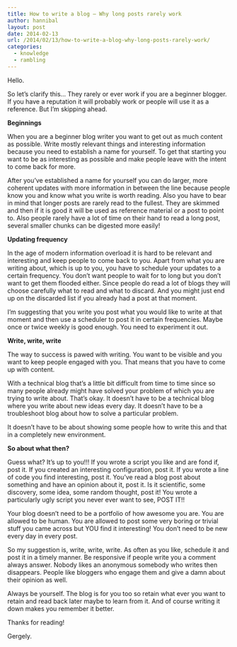 ```yaml
---
title: How to write a blog – Why long posts rarely work
author: hannibal
layout: post
date: 2014-02-13
url: /2014/02/13/how-to-write-a-blog-why-long-posts-rarely-work/
categories:
  - knowledge
  - rambling
---
```

Hello.

So let&#8217;s clarify this&#8230; They rarely or ever work if you are a beginner blogger. If you have a reputation it will probably work or people will use it as a reference. But I&#8217;m skipping ahead. 

**Beginnings**

When you are a beginner blog writer you want to get out as much content as possible. Write mostly relevant things and interesting information because you need to establish a name for yourself. To get that starting you want to be as interesting as possible and make people leave with the intent to come back for more. 

After you&#8217;ve established a name for yourself you can do larger, more coherent updates with more information in between the line because people know you and know what you write is worth reading. Also you have to bear in mind that longer posts are rarely read to the fullest. They are skimmed and then if it is good it will be used as reference material or a post to point to. Also people rarely have a lot of time on their hand to read a long post, several smaller chunks can be digested more easily!

**Updating frequency**

In the age of modern information overload it is hard to be relevant and interesting and keep people to come back to you. Apart from what you are writing about, which is up to you, you have to schedule your updates to a certain frequency. You don&#8217;t want people to wait for to long but you don&#8217;t want to get them flooded either. Since people do read a lot of blogs they will choose carefully what to read and what to discard. And you might just end up on the discarded list if you already had a post at that moment. 

I&#8217;m suggesting that you write you post what you would like to write at that moment and then use a scheduler to post it in certain frequencies. Maybe once or twice weekly is good enough. You need to experiment it out. 

**Write, write, write** 

The way to success is pawed with writing. You want to be visible and you want to keep people engaged with you. That means that you have to come up with content. 

With a technical blog that&#8217;s a little bit difficult from time to time since so many people already might have solved your problem of which you are trying to write about. That&#8217;s okay. It doesn&#8217;t have to be a technical blog where you write about new ideas every day. It doesn&#8217;t have to be a troubleshoot blog about how to solve a particular problem. 

It doesn&#8217;t have to be about showing some people how to write this and that in a completely new environment. 

**So about what then?** 

Guess what? It&#8217;s up to you!!! If you wrote a script you like and are fond if, post it. If you created an interesting configuration, post it. If you wrote a line of code you find interesting, post it. You&#8217;ve read a blog post about something and have an opinion about it, post it. Is it scientific, some discovery, some idea, some random thought, post it! You wrote a particularly ugly script you never ever want to see, POST IT!! 

Your blog doesn&#8217;t need to be a portfolio of how awesome you are. You are allowed to be human. You are allowed to post some very boring or trivial stuff you came across but YOU find it interesting! You don&#8217;t need to be new every day in every post. 

So my suggestion is, write, write, write. As often as you like, schedule it and post it in a timely manner. Be responsive if people write you a comment always answer. Nobody likes an anonymous somebody who writes then disappears. People like bloggers who engage them and give a damn about their opinion as well. 

Always be yourself. The blog is for you too so retain what ever you want to retain and read back later maybe to learn from it. And of course writing it down makes you remember it better. 

Thanks for reading!
  
Gergely.